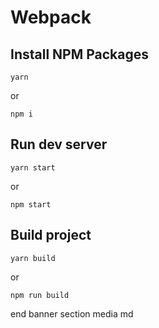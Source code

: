 # Webpack

## Install NPM Packages

```
yarn
```
or
```
npm i
```

## Run dev server

```
yarn start
```
or
```
npm start
```

## Build project

```
yarn build
```
or
```
npm run build
```


end banner section media md